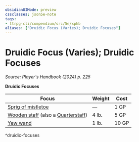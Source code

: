 ```yaml
---
obsidianUIMode: preview
cssclasses: json5e-note
tags:
- ttrpg-cli/compendium/src/5e/xphb
aliases: ["Druidic Focus (Varies); Druidic Focuses"]
---
```

# Druidic Focus (Varies); Druidic Focuses
*Source: Player's Handbook (2024) p. 225* 

**Druidic Focuses**

| Focus | Weight | Cost |
|-------|--------|------|
| [Sprig of mistletoe](2-Mechanics/CLI/items/sprig-of-mistletoe-xphb.md) | — | 1 GP |
| [Wooden staff](2-Mechanics/CLI/items/wooden-staff-xphb.md) (also a [Quarterstaff](2-Mechanics/CLI/items/quarterstaff-xphb.md)) | 4 lb. | 5 GP |
| [Yew wand](2-Mechanics/CLI/items/yew-wand-xphb.md) | 1 lb. | 10 GP |
^druidic-focuses